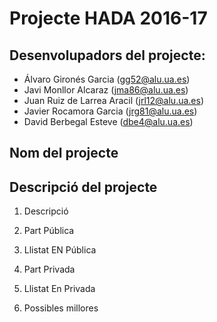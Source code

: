 # Projecte HADA 2016-17

## Desenvolupadors del projecte:
- Álvaro Gironés Garcia (gg52@alu.ua.es)
- Javi Monllor Alcaraz (jma86@alu.ua.es)
- Juan Ruiz de Larrea Aracil (jrl12@alu.ua.es)
- Javier Rocamora Garcia (jrg81@alu.ua.es)
- David Berbegal Esteve (dbe4@alu.ua.es)

## Nom del projecte

## Descripció del projecte
1.	Descripció

2.	Part Pública

3.	Llistat EN Pública

4.	Part Privada

5.	Llistat En Privada

6.	Possibles millores
